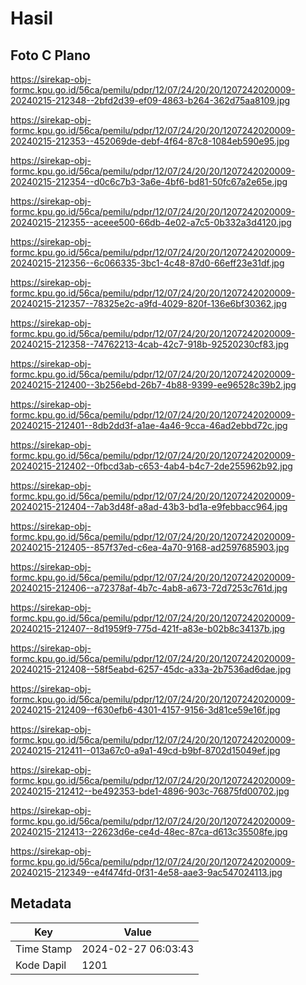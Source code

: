 # Hasil

## Foto C Plano

https://sirekap-obj-formc.kpu.go.id/56ca/pemilu/pdpr/12/07/24/20/20/1207242020009-20240215-212348--2bfd2d39-ef09-4863-b264-362d75aa8109.jpg

https://sirekap-obj-formc.kpu.go.id/56ca/pemilu/pdpr/12/07/24/20/20/1207242020009-20240215-212353--452069de-debf-4f64-87c8-1084eb590e95.jpg

https://sirekap-obj-formc.kpu.go.id/56ca/pemilu/pdpr/12/07/24/20/20/1207242020009-20240215-212354--d0c6c7b3-3a6e-4bf6-bd81-50fc67a2e65e.jpg

https://sirekap-obj-formc.kpu.go.id/56ca/pemilu/pdpr/12/07/24/20/20/1207242020009-20240215-212355--aceee500-66db-4e02-a7c5-0b332a3d4120.jpg

https://sirekap-obj-formc.kpu.go.id/56ca/pemilu/pdpr/12/07/24/20/20/1207242020009-20240215-212356--6c066335-3bc1-4c48-87d0-66eff23e31df.jpg

https://sirekap-obj-formc.kpu.go.id/56ca/pemilu/pdpr/12/07/24/20/20/1207242020009-20240215-212357--78325e2c-a9fd-4029-820f-136e6bf30362.jpg

https://sirekap-obj-formc.kpu.go.id/56ca/pemilu/pdpr/12/07/24/20/20/1207242020009-20240215-212358--74762213-4cab-42c7-918b-92520230cf83.jpg

https://sirekap-obj-formc.kpu.go.id/56ca/pemilu/pdpr/12/07/24/20/20/1207242020009-20240215-212400--3b256ebd-26b7-4b88-9399-ee96528c39b2.jpg

https://sirekap-obj-formc.kpu.go.id/56ca/pemilu/pdpr/12/07/24/20/20/1207242020009-20240215-212401--8db2dd3f-a1ae-4a46-9cca-46ad2ebbd72c.jpg

https://sirekap-obj-formc.kpu.go.id/56ca/pemilu/pdpr/12/07/24/20/20/1207242020009-20240215-212402--0fbcd3ab-c653-4ab4-b4c7-2de255962b92.jpg

https://sirekap-obj-formc.kpu.go.id/56ca/pemilu/pdpr/12/07/24/20/20/1207242020009-20240215-212404--7ab3d48f-a8ad-43b3-bd1a-e9febbacc964.jpg

https://sirekap-obj-formc.kpu.go.id/56ca/pemilu/pdpr/12/07/24/20/20/1207242020009-20240215-212405--857f37ed-c6ea-4a70-9168-ad2597685903.jpg

https://sirekap-obj-formc.kpu.go.id/56ca/pemilu/pdpr/12/07/24/20/20/1207242020009-20240215-212406--a72378af-4b7c-4ab8-a673-72d7253c761d.jpg

https://sirekap-obj-formc.kpu.go.id/56ca/pemilu/pdpr/12/07/24/20/20/1207242020009-20240215-212407--8d1959f9-775d-421f-a83e-b02b8c34137b.jpg

https://sirekap-obj-formc.kpu.go.id/56ca/pemilu/pdpr/12/07/24/20/20/1207242020009-20240215-212408--58f5eabd-6257-45dc-a33a-2b7536ad6dae.jpg

https://sirekap-obj-formc.kpu.go.id/56ca/pemilu/pdpr/12/07/24/20/20/1207242020009-20240215-212409--f630efb6-4301-4157-9156-3d81ce59e16f.jpg

https://sirekap-obj-formc.kpu.go.id/56ca/pemilu/pdpr/12/07/24/20/20/1207242020009-20240215-212411--013a67c0-a9a1-49cd-b9bf-8702d15049ef.jpg

https://sirekap-obj-formc.kpu.go.id/56ca/pemilu/pdpr/12/07/24/20/20/1207242020009-20240215-212412--be492353-bde1-4896-903c-76875fd00702.jpg

https://sirekap-obj-formc.kpu.go.id/56ca/pemilu/pdpr/12/07/24/20/20/1207242020009-20240215-212413--22623d6e-ce4d-48ec-87ca-d613c35508fe.jpg

https://sirekap-obj-formc.kpu.go.id/56ca/pemilu/pdpr/12/07/24/20/20/1207242020009-20240215-212349--e4f474fd-0f31-4e58-aae3-9ac547024113.jpg


## Metadata

| Key        | Value               |
| ---------- | ------------------- |
| Time Stamp | 2024-02-27 06:03:43 |
| Kode Dapil | 1201                |



